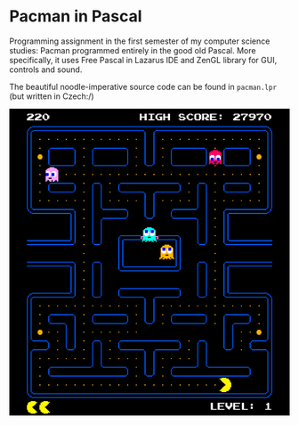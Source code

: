 # Pacman in Pascal

Programming assignment in the first semester of my computer science studies: Pacman programmed entirely in the good old Pascal. More specifically, it uses Free Pascal in Lazarus IDE and ZenGL library for GUI, controls and sound.

The beautiful noodle-imperative source code can be found in `pacman.lpr` (but written in Czech:/)

![pacman screenshot](/_img/screenshot.png)

